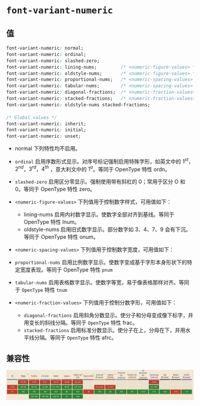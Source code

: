 # `font-variant-numeric`

## 值

```css
font-variant-numeric: normal;
font-variant-numeric: ordinal;
font-variant-numeric: slashed-zero;
font-variant-numeric: lining-nums;         /* <numeric-figure-values> */
font-variant-numeric: oldstyle-nums;       /* <numeric-figure-values> */
font-variant-numeric: proportional-nums;   /* <numeric-spacing-values> */
font-variant-numeric: tabular-nums;        /* <numeric-spacing-values> */
font-variant-numeric: diagonal-fractions;  /* <numeric-fraction-values> */
font-variant-numeric: stacked-fractions;   /* <numeric-fraction-values> */
font-variant-numeric: oldstyle-nums stacked-fractions;

/* Global values */
font-variant-numeric: inherit;
font-variant-numeric: initial;
font-variant-numeric: unset;
```

- normal
下列特性均不启用。

- `ordinal`
启用序数形式显示。对序号标记强制启用特殊字形，如英文中的 $1^{st}$，$2^{nd}$，$3^{rd}$，$4^{th}$ ，意大利文中的 $1^a$。等同于 OpenType 特性 ordn。
- `slashed-zero`
启用区分零显示。强制使用带有斜杠的 0；常用于区分 O 和 0。等同于 OpenType 特性 zero。
- `<numeric-figure-values>`
下列值用于控制数字样式，可用值如下：
  - lining-nums 启用内衬数字显示。使数字全部对齐到基线。等同于 OpenType 特性 lnum。
  - oldstyle-nums 启用旧式数字显示。部分数字如 3、4、7、9 会有下沉。等同于 OpenType 特性 onum。
- `<numeric-spacing-values>`
下列值用于控制数字宽度，可用值如下：
- `proportional-nums` 启用比例数字显示。使数字变成基于字形本身形状下的特定宽度表现。等同于 OpenType 特性 `pnum`
- `tabular-nums` 启用表格数字显示。使数字等宽，易于像表格那样对齐。等同于 `OpenType` 特性 `tnum`
- `<numeric-fraction-values>`
下列值用于控制分数字形，可用值如下：
  - `diagonal-fractions` 启用斜角分数显示。使分子和分母变成像下标字，并用变长的斜线分隔。等同于 `OpenType` 特性 frac。
  - `stacked-fractions` 启用标准分数显示。使分子在上，分母在下，并用水平线分隔。等同于 `OpenType` 特性 afrc。

## 兼容性

![](./__assets__/font-variant-numeric-2022-07-14-15-43-50.png)
